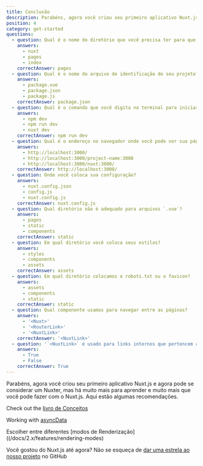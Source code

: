 ```yaml
---
title: Conclusão
description: Parabéns, agora você criou seu primeiro aplicativo Nuxt.js e agora pode se considerar um Nuxter. Mas há muito mais para aprender e muito mais que você pode fazer com o Nuxt.js. Aqui estão algumas recomendações.
position: 4
category: get-started
questions:
  - question: Qual é o nome do diretório que você precisa ter para que o Nuxt.js funcione?
    answers:
      - nuxt
      - pages
      - index
    correctAnswer: pages
  - question: Qual é o nome do arquivo de identificação do seu projeto?
    answers:
      - package.vue
      - package.json
      - package.js
    correctAnswer: package.json
  - question: Qual é o comando que você digita no terminal para iniciar seu projeto Nuxt.js?
    answers:
      - npm dev
      - npm run dev
      - nuxt dev
    correctAnswer: npm run dev
  - question: Qual é o endereço no navegador onde você pode ver sua página no modo de desenvolvimento?
    answers:
      - http://localhost:3000/
      - http://localhost:3000/project-name:3000
      - http://localhost:3000/nuxt:3000/
    correctAnswer: http://localhost:3000/
  - question: Onde você coloca sua configuração?
    answers:
      - nuxt.config.json
      - config.js
      - nuxt.config.js
    correctAnswer: nuxt.config.js
  - question: Qual diretório não é adequado para arquivos `.vue`?
    answers:
      - pages
      - static
      - components
    correctAnswer: static
  - question: Em qual diretório você coloca seus estilos?
    answers:
      - styles
      - components
      - assets
    correctAnswer: assets
  - question: Em qual diretório colocamos o robots.txt ou o favicon?
    answers:
      - assets
      - components
      - static
    correctAnswer: static
  - question: Qual componente usamos para navegar entre as páginas?
    answers:
      - '<Nuxt>'
      - '<RouterLink>'
      - '<NuxtLink>'
    correctAnswer: '<NuxtLink>'
  - question: '`<NuxtLink>` é usado para links internos que pertencem a aplicação Nuxt.js?'
    answers:
      - True
      - False
    correctAnswer: True
---
```


Parabéns, agora você criou seu primeiro aplicativo Nuxt.js e agora pode se considerar um Nuxter, mas há muito mais para aprender e muito mais que você pode fazer com o Nuxt.js. Aqui estão algumas recomendações.

<base-alert type="next">

Check out the [livro de Conceitos](../concepts/views)

</base-alert>

<base-alert type="next">

Working with [asyncData](/docs/2.x/features/data-fetching#async-data)

</base-alert>

<base-alert type="next">

Escolher entre diferentes [modos de Renderização]((/docs/2.x/features/rendering-modes)

</base-alert>

<base-alert type="star">

Você gostou do Nuxt.js até agora? Não se esqueça de [dar uma estrela ao nosso projeto](https://github.com/nuxt/nuxt.js) no GitHub

</base-alert>

<quiz :questions="questions"></quiz>
